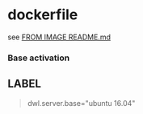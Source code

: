 # dockerfile

see [FROM IMAGE README.md](https://github.com/davask/d-ubuntu)

### Base activation

## LABEL

> dwl.server.base="ubuntu 16.04"
